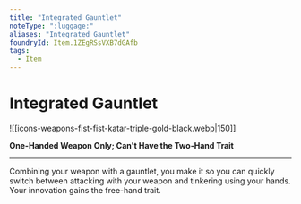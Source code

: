 ```yaml
---
title: "Integrated Gauntlet"
noteType: ":luggage:"
aliases: "Integrated Gauntlet"
foundryId: Item.1ZEgRSsVXB7dGAfb
tags:
  - Item
---
```


# Integrated Gauntlet
![[icons-weapons-fist-fist-katar-triple-gold-black.webp|150]]

**One-Handed Weapon Only; Can't Have the Two-Hand Trait**

* * *

Combining your weapon with a gauntlet, you make it so you can quickly switch between attacking with your weapon and tinkering using your hands. Your innovation gains the free-hand trait.
